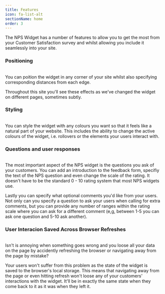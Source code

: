 ```yaml
---
title: Features
icon: fa-list-alt
sectionName: home
order: 3
---
```


The NPS Widget has a number of features to allow you to get the most from your Customer Satisfaction survey and whilst allowing you include it seamlessly into your site.

### Positioning
<br/>
You can poition the widget in any corner of your site whilst also specifying corresponding distances from each edge.

Throughout this site you'll see these effects as we've changed the widget on different pages, sometimes subtly.

### Styling
<br/>
You can style the widget with any colours you want so that it feels like a natural part of your website. This includes the ability to change the active colours of the widget, i.e. rollovers or the elements your users interact with.

### Questions and user responses
<br/>
The most important aspect of the NPS widget is the questions you ask of your customers. You can add an introduction to the feedback form, specifiy the text of the NPS question and even change the scale of the rating. It doesn't have to be the standard 0 - 10 rating system that most NPS widgets use.

Lastly you can specify what optional comments you'd like from your users. Not only can you specify a question to ask your users when calling for extra comments, but you can provide any number of ranges within the rating scale where you can ask for a different comment (e,g, between 1-5 you can ask one question and 5-10 ask another).

### User Interacion Saved Across Browser Refreshes
<br/>
Isn't is annoying when something goes wrong and you loose all your data on the page by accidently refreshing the browser or navigating away from the page by mistake?

Your users won't suffer from this problem as the state of the widget is saved to the browser's local storage. This means that navigating away from the page or even hitting refresh won't loose any of your customers' interactions with the widget. It'll be in exactly the same state when they come back to it as it was when they left it.
